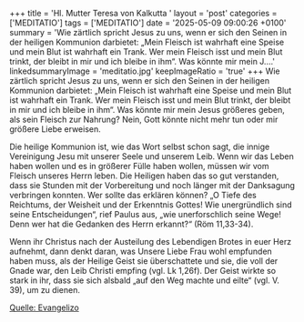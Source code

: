 +++
title = 'Hl. Mutter Teresa von Kalkutta  '
layout = 'post'
categories = ['MEDITATIO']
tags = ['MEDITATIO']
date = '2025-05-09 09:00:26 +0100'
summary = 'Wie zärtlich spricht Jesus zu uns, wenn er sich den Seinen in der heiligen Kommunion darbietet: „Mein Fleisch ist wahrhaft eine Speise und mein Blut ist wahrhaft ein Trank. Wer mein Fleisch isst und mein Blut trinkt, der bleibt in mir und ich bleibe in ihm“. Was könnte mir mein J....'
linkedsummaryImage = 'meditatio.jpg'
keepImageRatio = 'true'
+++
	Wie zärtlich spricht Jesus zu uns, wenn er sich den Seinen in der heiligen Kommunion darbietet: „Mein Fleisch ist wahrhaft eine Speise und mein Blut ist wahrhaft ein Trank. Wer mein Fleisch isst und mein Blut trinkt, der bleibt in mir und ich bleibe in ihm“. Was könnte mir mein Jesus größeres geben, als sein Fleisch zur Nahrung? Nein, Gott könnte nicht mehr tun oder mir größere Liebe erweisen.<!--more-->
 
Die heilige Kommunion ist, wie das Wort selbst schon sagt, die innige Vereinigung Jesu mit unserer Seele und unserem Leib. Wenn wir das Leben haben wollen und es in größerer Fülle haben wollen, müssen wir vom Fleisch unseres Herrn leben. Die Heiligen haben das so gut verstanden, dass sie Stunden mit der Vorbereitung und noch länger mit der Danksagung verbringen konnten. Wer sollte das erklären können? „O Tiefe des Reichtums, der Weisheit und der Erkenntnis Gottes! Wie unergründlich sind seine Entscheidungen“, rief Paulus aus, „wie unerforschlich seine Wege! Denn wer hat die Gedanken des Herrn erkannt?“ (Röm 11,33-34).
 
Wenn ihr Christus nach der Austeilung des Lebendigen Brotes in euer Herz aufnehmt, dann denkt daran, was Unsere Liebe Frau wohl empfunden haben muss, als der Heilige Geist sie überschattete und sie, die voll der Gnade war, den Leib Christi empfing (vgl. Lk 1,26f). Der Geist wirkte so stark in ihr, dass sie sich alsbald „auf den Weg machte und eilte“ (vgl. V. 39), um zu dienen. 


[Quelle: Evangelizo](https://evangeliumtagfuertag.org/DE/gospel)
